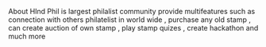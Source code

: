 About
HInd Phil is largest philalist community provide multifeatures such as connection with others philatelist in world wide , purchase any old stamp , can create auction of own stamp , play stamp quizes , create hackathon and much more
                     
